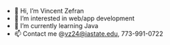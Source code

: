 - 👋 Hi, I’m Vincent Zefran
- 👀 I’m interested in web/app development
- 🌱 I’m currently learning Java 
- 📫 Contact me @vz24@iastate.edu, 773-991-0722

<!---
vinnyzef/vinnyzef is a ✨ special ✨ repository because its `README.md` (this file) appears on your GitHub profile.
You can click the Preview link to take a look at your changes.
--->

